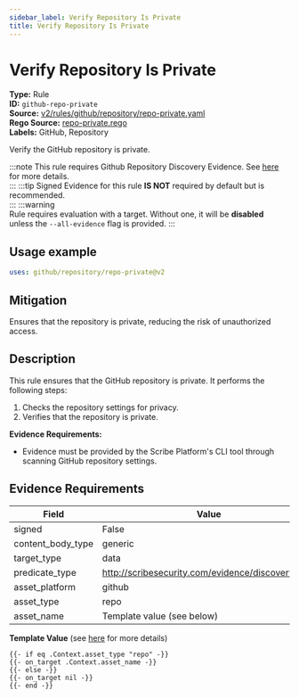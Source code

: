 ```yaml
---
sidebar_label: Verify Repository Is Private
title: Verify Repository Is Private
---  
```

# Verify Repository Is Private  
**Type:** Rule  
**ID:** `github-repo-private`  
**Source:** [v2/rules/github/repository/repo-private.yaml](https://github.com/scribe-public/sample-policies/blob/main/v2/rules/github/repository/repo-private.yaml)  
**Rego Source:** [repo-private.rego](https://github.com/scribe-public/sample-policies/blob/main/v2/rules/github/repository/repo-private.rego)  
**Labels:** GitHub, Repository  

Verify the GitHub repository is private.

:::note 
This rule requires Github Repository Discovery Evidence. See [here](/docs/platforms/discover#github-discovery) for more details.  
::: 
:::tip 
Signed Evidence for this rule **IS NOT** required by default but is recommended.  
::: 
:::warning  
Rule requires evaluation with a target. Without one, it will be **disabled** unless the `--all-evidence` flag is provided.
::: 

## Usage example

```yaml
uses: github/repository/repo-private@v2
```

## Mitigation  
Ensures that the repository is private, reducing the risk of unauthorized access.


## Description  
This rule ensures that the GitHub repository is private.
It performs the following steps:

1. Checks the repository settings for privacy.
2. Verifies that the repository is private.

**Evidence Requirements:**
- Evidence must be provided by the Scribe Platform's CLI tool through scanning GitHub repository settings.

## Evidence Requirements  
| Field | Value |
|-------|-------|
| signed | False |
| content_body_type | generic |
| target_type | data |
| predicate_type | http://scribesecurity.com/evidence/discovery/v0.1 |
| asset_platform | github |
| asset_type | repo |
| asset_name | Template value (see below) |

**Template Value** (see [here](/docs/valint/initiatives#template-arguments) for more details)

```
{{- if eq .Context.asset_type "repo" -}}
{{- on_target .Context.asset_name -}}
{{- else -}}
{{- on_target nil -}}
{{- end -}}
```

